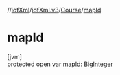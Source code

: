 //[iofXml](../../../index.md)/[iofXml.v3](../index.md)/[Course](index.md)/[mapId](map-id.md)

# mapId

[jvm]\
protected open var [mapId](map-id.md): [BigInteger](https://docs.oracle.com/javase/8/docs/api/java/math/BigInteger.html)
